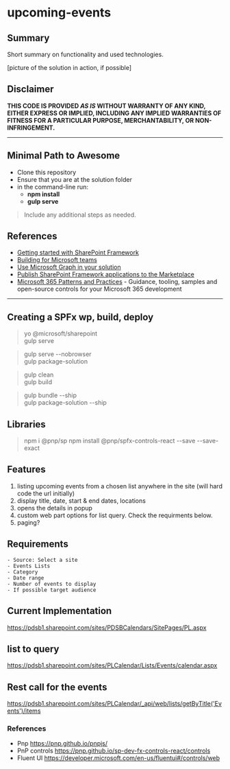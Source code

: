 # upcoming-events

## Summary

Short summary on functionality and used technologies.

[picture of the solution in action, if possible]


## Disclaimer

**THIS CODE IS PROVIDED _AS IS_ WITHOUT WARRANTY OF ANY KIND, EITHER EXPRESS OR IMPLIED, INCLUDING ANY IMPLIED WARRANTIES OF FITNESS FOR A PARTICULAR PURPOSE, MERCHANTABILITY, OR NON-INFRINGEMENT.**

---

## Minimal Path to Awesome

- Clone this repository
- Ensure that you are at the solution folder
- in the command-line run:
  - **npm install**
  - **gulp serve**

> Include any additional steps as needed.

## References

- [Getting started with SharePoint Framework](https://docs.microsoft.com/en-us/sharepoint/dev/spfx/set-up-your-developer-tenant)
- [Building for Microsoft teams](https://docs.microsoft.com/en-us/sharepoint/dev/spfx/build-for-teams-overview)
- [Use Microsoft Graph in your solution](https://docs.microsoft.com/en-us/sharepoint/dev/spfx/web-parts/get-started/using-microsoft-graph-apis)
- [Publish SharePoint Framework applications to the Marketplace](https://docs.microsoft.com/en-us/sharepoint/dev/spfx/publish-to-marketplace-overview)
- [Microsoft 365 Patterns and Practices](https://aka.ms/m365pnp) - Guidance, tooling, samples and open-source controls for your Microsoft 365 development

----------------------------------------------------------

## Creating a SPFx wp, build, deploy

  > yo @microsoft/sharepoint<br/>
  > gulp serve<br/>

  > gulp serve --nobrowser<br/>
  > gulp package-solution<br/>

  > gulp clean<br/>
  > gulp build<br/>
  
  > gulp bundle --ship<br/>
  > gulp package-solution --ship<br/>


## Libraries 

  > npm i @pnp/sp
  > npm install @pnp/spfx-controls-react --save --save-exact


## Features

1. listing upcoming events from a chosen list anywhere in the site (will hard code the url initially)
2. display title, date, start & end dates, locations
3. opens the details in popup
4. custom web part options for list query. Check the requirments below.
5. paging?

## Requirements
	- Source: Select a site
	- Events Lists
	- Category
	- Date range
	- Number of events to display
	- If possible target audience


## Current Implementation
https://pdsb1.sharepoint.com/sites/PDSBCalendars/SitePages/PL.aspx


## list to query
https://pdsb1.sharepoint.com/sites/PLCalendar/Lists/Events/calendar.aspx
## Rest call for the events
https://pdsb1.sharepoint.com/sites/PLCalendar/_api/web/lists/getByTitle('Events')/items


### References
- Pnp
  https://pnp.github.io/pnpjs/
- PnP controls
https://pnp.github.io/sp-dev-fx-controls-react/controls
- Fluent UI
https://developer.microsoft.com/en-us/fluentui#/controls/web
